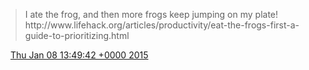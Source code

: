 > I ate the frog, and then more frogs keep jumping on my plate\! http://www\.lifehack\.org/articles/productivity/eat\-the\-frogs\-first\-a\-guide\-to\-prioritizing\.html

<img src="../../media/tweet.ico" width="12" /> [Thu Jan 08 13:49:42 +0000 2015](https://twitter.com/DromerDenker/status/553186787427115008)